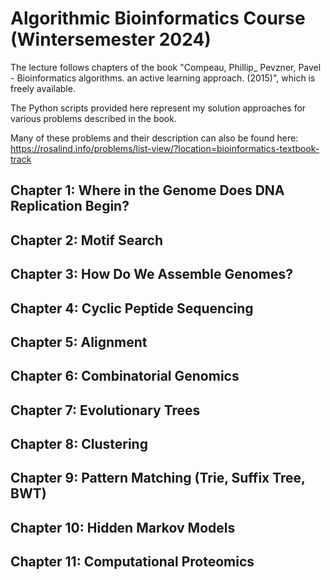 # Algorithmic Bioinformatics Course (Wintersemester 2024)

The lecture follows chapters of the book "Compeau, Phillip_ Pevzner, Pavel - Bioinformatics algorithms. an active learning approach. (2015)", which is freely available. 

The Python scripts provided here represent my solution approaches for various problems described in the book.

Many of these problems and their description can also be found here: https://rosalind.info/problems/list-view/?location=bioinformatics-textbook-track

## Chapter 1: Where in the Genome Does DNA Replication Begin?
## Chapter 2: Motif Search
## Chapter 3: How Do We Assemble Genomes?
## Chapter 4: Cyclic Peptide Sequencing
## Chapter 5: Alignment
## Chapter 6: Combinatorial Genomics
## Chapter 7: Evolutionary Trees
## Chapter 8: Clustering
## Chapter 9: Pattern Matching (Trie, Suffix Tree, BWT) 
## Chapter 10: Hidden Markov Models
## Chapter 11: Computational Proteomics
